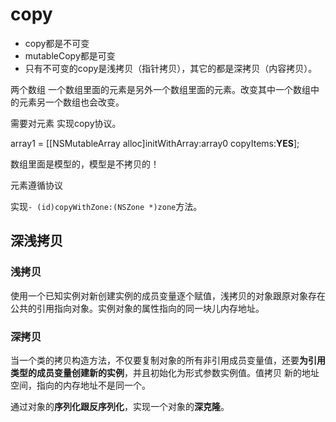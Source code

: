 # copy

- copy都是不可变
- mutableCopy都是可变
- 只有不可变的copy是浅拷贝（指针拷贝），其它的都是深拷贝（内容拷贝）。

两个数组  一个数组里面的元素是另外一个数组里面的元素。改变其中一个数组中的元素另一个数组也会改变。

需要对元素 实现copy协议。

array1 = [[NSMutableArray alloc]initWithArray:array0 copyItems:**YES**];

数组里面是模型的，模型是不拷贝的！

元素遵循<NSCopying>协议

实现`- (id)copyWithZone:(NSZone *)zone`方法。

## 深浅拷贝

### 浅拷贝

使用一个已知实例对新创建实例的成员变量逐个赋值，浅拷贝的对象跟原对象存在公共的引用指向对象。实例对象的属性指向的同一块儿内存地址。

### 深拷贝

当一个类的拷贝构造方法，不仅要复制对象的所有非引用成员变量值，还要**为引用类型的成员变量创建新的实例**，并且初始化为形式参数实例值。值拷贝 新的地址空间，指向的内存地址不是同一个。

通过对象的**序列化跟反序列化**，实现一个对象的**深克隆**。

